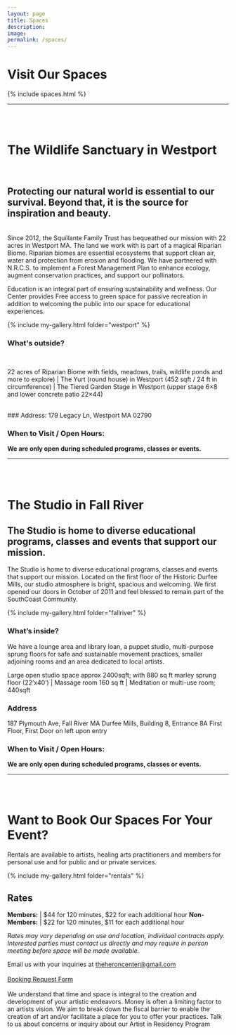 ```yaml
---
layout: page
title: Spaces
description: 
image: 
permalink: /spaces/
---
```

# Visit Our Spaces
{% include spaces.html %}

---
<a id="westport"></a>
<br />
<br />

# The Wildlife Sanctuary in Westport
<br />

## Protecting our natural world is essential to our survival.  Beyond that, it is the source for inspiration and beauty. 
<br />
Since 2012, the Squillante Family Trust has bequeathed our mission with 22 acres in Westport MA. The land we work with is part of a magical Riparian Biome. Riparian biomes are essential ecosystems that support clean air, water and protection from erosion and flooding. We have partnered with N.R.C.S. to implement a Forest Management Plan to enhance ecology, augment conservation practices, and support our pollinators.

Education is an integral part of ensuring sustainability and wellness. Our Center provides Free access to green space for passive recreation in addition to welcoming the public into our space for educational experiences.
<br />

{% include my-gallery.html folder="westport" %}

### What's outside?
<br />

22 acres of Riparian Biome with fields, meadows, trails, wildlife ponds and more to explore) | The Yurt (round house) in Westport (452 sqft / 24 ft in circumference) | The Tiered Garden Stage in Westport (upper stage 6×8 and lower concrete patio 22×44)

<br >
### Address: 
179 Legacy Ln, Westport MA 02790

### When to Visit / Open Hours: 
**We are only open during scheduled programs, classes or events.** 

---
<a id="fall-river"></a>
<br />
<br />

# The Studio in Fall River


## The Studio is home to diverse educational programs, classes and events that support our mission.

The Studio is home to diverse educational programs, classes and events that support our mission. Located on the first floor of the Historic Durfee Mills, our studio atmosphere is bright, spacious and welcoming. We first opened our doors in October of 2011 and feel blessed to remain part of the SouthCoast Community.

{% include my-gallery.html folder="fallriver" %}

### What’s inside?

We have a lounge area and library loan, a puppet studio, multi-purpose sprung floors for safe and sustainable movement practices, smaller adjoining rooms and an area dedicated to local artists.

Large open studio space approx 2400sqft; with 880 sq ft marley sprung floor (22’x40’) | Massage room 160 sq ft | Meditation or multi-use room; 440sqft
<br >

### Address

187 Plymouth Ave, Fall River MA
Durfee Mills, Building 8, Entrance 8A
First Floor, First Door on left upon entry

### When to Visit / Open Hours:

**We are only open during scheduled programs, classes or events.**

---

<a id="rentals"></a>
<br />
<br />

# Want to Book Our Spaces For Your Event?

Rentals are available to artists, healing arts practitioners and members for personal use and for public and or private services.

{% include my-gallery.html folder="rentals" %}

## Rates

**Members:** | $44 for 120 minutes, $22 for each additional hour
**Non-Members:** | $22 for 120 minutes, $11 for each additional hour

*Rates may vary depending on use and location, individual contracts apply.
Interested parties must contact us directly and may require in person meeting before space will be made available.*

Email us with your inquiries at theheroncenter@gmail.com
<br />
<br />
<a class="btn btn-primary btn-xl text-uppercase js-scroll-trigger" href="https://docs.google.com/forms/d/e/1FAIpQLScsQ7B7GhsRCEgwd2_hKlRN5WcDioAymXJxCilYt9g00A_X-Q/viewform?usp=sf_link">Booking Request Form</a>
<br />
<br />
We understand that time and space is integral to the creation and development of your artistic endeavors. Money is often a limiting factor to an artists vision. We aim to break down the fiscal barrier to enable the creation of art and/or facilitate a place for you to offer your practices. Talk to us about concerns or inquiry about our Artist in Residency Program



